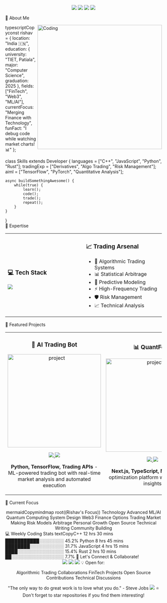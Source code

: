 <div align="center">

<a href="https://www.linkedin.com/"><img src="https://img.shields.io/badge/LinkedIn-0077B5?style=for-the-badge&logo=linkedin&logoColor=white"/></a>
<a href="https://twitter.com/"><img src="https://img.shields.io/badge/Twitter-1DA1F2?style=for-the-badge&logo=twitter&logoColor=white"/></a>
<a href="https://yourportfolio.com/"><img src="https://img.shields.io/badge/Portfolio-FF5722?style=for-the-badge&logo=google-chrome&logoColor=white"/></a>
<a href="mailto:your.email@gmail.com"><img src="https://img.shields.io/badge/Email-D14836?style=for-the-badge&logo=gmail&logoColor=white"/></a>
</div>


💫 About Me


<img align="right" alt="Coding" width="400" src="https://user-images.githubusercontent.com/74038190/229223263-cf2e4b07-2615-4f87-9c38-e37600f8381a.gif">
typescriptCopyconst rishav = {
    location: "India 🇮🇳",
    education: {
        university: "TIET, Patiala",
        major: "Computer Science",
        graduation: 2025
    },
    fields: ["FinTech", "Web3", "ML/AI"],
    currentFocus: "Merging Finance with Technology",
    funFact: "I debug code while watching market charts! 📊"
};

class Skills extends Developer {
    languages = ["C++", "JavaScript", "Python", "Rust"];
    tradingExp = ["Derivatives", "Algo Trading", "Risk Management"];
    aiml = ["TensorFlow", "PyTorch", "Quantitative Analysis"];
    
    async buildSomethingAwesome() {
        while(true) {
            learn();
            code();
            trade();
            repeat();
        }
    }
}
<br>
🚀 Expertise
<table>
  <tr>
    <td width="50%">
      <h3>💻 Tech Stack</h3>
      <img src="https://skillicons.dev/icons?i=cpp,js,py,ts,rust,solidity,react,next,vue,nodejs,express,mongodb,postgres,aws,docker,git&perline=8" />
    </td>
    <td width="50%">
      <h3>📈 Trading Arsenal</h3>
      <ul>
        <li>🎯 Algorithmic Trading Systems</li>
        <li>📊 Statistical Arbitrage</li>
        <li>🔮 Predictive Modeling</li>
        <li>⚡ High-Frequency Trading</li>
        <li>🛡️ Risk Management</li>
        <li>📈 Technical Analysis</li>
      </ul>
    </td>
  </tr>
</table>
🌟 Featured Projects
<div align="center">
<table>
  <tr>
    <td width="50%">
      <h3 align="center">🤖 AI Trading Bot</h3>
      <div align="center">
        <a href="https://github.com/username/project1" target="_blank">
          <img src="https://user-images.githubusercontent.com/74038190/238353480-219bcc70-f5dc-466b-9a60-29653d8e8433.gif" width="300" alt="project"/>
        </a>
        <p>
          <a href="https://github.com/username/project1" target="_blank">
            <img src="https://img.shields.io/badge/Code-080808?style=for-the-badge&logo=github&logoColor=white"/>
          </a>
          <a href="https://project1.demo" target="_blank">
            <img src="https://img.shields.io/badge/Live-00B67A?style=for-the-badge&logo=netlify&logoColor=white"/>
          </a>
        </p>
        <p><strong>Python, TensorFlow, Trading APIs</strong> - ML-powered trading bot with real-time market analysis and automated execution</p>
      </div>
    </td>
    <td width="50%">
      <h3 align="center">📊 QuantFolio</h3>
      <div align="center">
        <a href="https://github.com/username/project2" target="_blank">
          <img src="https://user-images.githubusercontent.com/74038190/212750147-854a394f-fee9-4080-9770-78a4b7ece53f.gif" width="300" alt="project"/>
        </a>
        <p>
          <a href="https://github.com/username/project2" target="_blank">
            <img src="https://img.shields.io/badge/Code-080808?style=for-the-badge&logo=github&logoColor=white"/>
          </a>
          <a href="https://project2.demo" target="_blank">
            <img src="https://img.shields.io/badge/Live-00B67A?style=for-the-badge&logo=netlify&logoColor=white"/>
          </a>
        </p>
        <p><strong>Next.js, TypeScript, ML</strong> - Portfolio optimization platform with ML-driven insights</p>
      </div>
    </td>
  </tr>
</table>
</div>

🎯 Current Focus
<div align="center">
mermaidCopymindmap
  root((Rishav's Focus))
    Technology
      Advanced ML/AI
      Quantum Computing
      System Design
      Web3
    Finance
      Options Trading
      Market Making
      Risk Models
      Arbitrage
    Personal Growth
      Open Source
      Technical Writing
      Community Building
</div>
💻 Weekly Coding Stats
<!--START_SECTION:waka-->
textCopyC++          12 hrs 30 mins  ███████████░░░░░░░░  45.2%
Python       8 hrs 45 mins   ████████░░░░░░░░░░░  31.7%
JavaScript   4 hrs 15 mins   ████░░░░░░░░░░░░░░░  15.4%
Rust         2 hrs 10 mins   ██░░░░░░░░░░░░░░░░░   7.7%
<!--END_SECTION:waka-->
🤝 Let's Connect & Collaborate!
<div align="center">
<a href="https://linkedin.com/"><img src="https://img.shields.io/badge/Connect%20on-LinkedIn-blue?style=for-the-badge&logo=linkedin"/></a>
<a href="https://twitter.com/"><img src="https://img.shields.io/badge/Follow%20on-Twitter-1DA1F2?style=for-the-badge&logo=twitter"/></a>
<a href="mailto:your.email@gmail.com"><img src="https://img.shields.io/badge/Email%20Me-D14836?style=for-the-badge&logo=gmail&logoColor=white"/></a>
💡 Open for:

Algorithmic Trading Collaborations
FinTech Projects
Open Source Contributions
Technical Discussions

</div>

<div align="center">
"The only way to do great work is to love what you do." - Steve Jobs
<img src="https://capsule-render.vercel.app/api?type=waving&color=gradient&height=100&section=footer"/>
⭐️ Don't forget to star repositories if you find them interesting!
<!---
RRRishav/RRRishav is a ✨ special ✨ repository because its `README.md` (this file) appears on your GitHub profile.
You can click the Preview link to take a look at your changes.
--->
